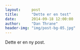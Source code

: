 ```yaml
---
layout:     post
title:      "Dette er en test"
date:       2014-09-18 12:00:00
author:     "Dan Thrane"
header-img: "img/post-bg-05.jpg"
---
```


Dette er en ny post.